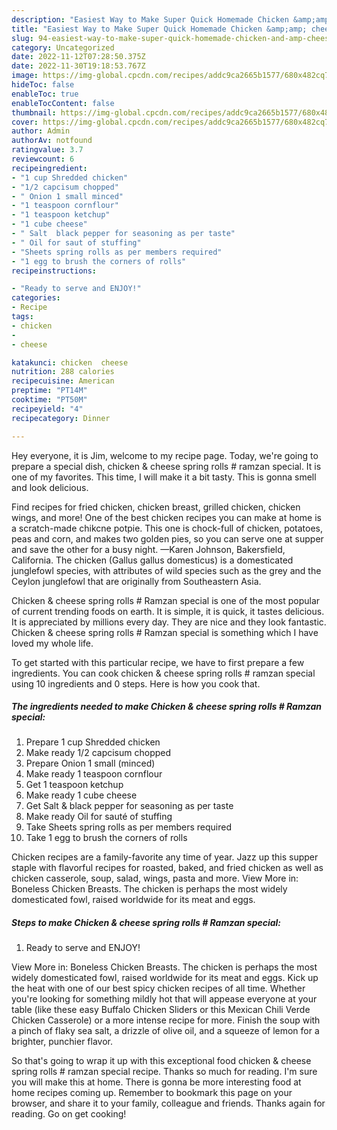 ```yaml
---
description: "Easiest Way to Make Super Quick Homemade Chicken &amp;amp; cheese spring rolls # Ramzan special"
title: "Easiest Way to Make Super Quick Homemade Chicken &amp;amp; cheese spring rolls # Ramzan special"
slug: 94-easiest-way-to-make-super-quick-homemade-chicken-and-amp-cheese-spring-rolls-ramzan-special
category: Uncategorized
date: 2022-11-12T07:28:50.375Z
date: 2022-11-30T19:18:53.767Z
image: https://img-global.cpcdn.com/recipes/addc9ca2665b1577/680x482cq70/chicken-cheese-spring-rolls-ramzan-special-recipe-main-photo.jpg
hideToc: false
enableToc: true
enableTocContent: false
thumbnail: https://img-global.cpcdn.com/recipes/addc9ca2665b1577/680x482cq70/chicken-cheese-spring-rolls-ramzan-special-recipe-main-photo.jpg
cover: https://img-global.cpcdn.com/recipes/addc9ca2665b1577/680x482cq70/chicken-cheese-spring-rolls-ramzan-special-recipe-main-photo.jpg
author: Admin
authorAv: notfound
ratingvalue: 3.7
reviewcount: 6
recipeingredient:
- "1 cup Shredded chicken"
- "1/2 capcisum chopped"
- " Onion 1 small minced"
- "1 teaspoon cornflour"
- "1 teaspoon ketchup"
- "1 cube cheese"
- " Salt  black pepper for seasoning as per taste"
- " Oil for saut of stuffing"
- "Sheets spring rolls as per members required"
- "1 egg to brush the corners of rolls"
recipeinstructions:

- "Ready to serve and ENJOY!"
categories:
- Recipe
tags:
- chicken
- 
- cheese

katakunci: chicken  cheese 
nutrition: 288 calories
recipecuisine: American
preptime: "PT14M"
cooktime: "PT50M"
recipeyield: "4"
recipecategory: Dinner

---
```



Hey everyone, it is Jim, welcome to my recipe page. Today, we're going to prepare a special dish, chicken &amp; cheese spring rolls # ramzan special. It is one of my favorites. This time, I will make it a bit tasty. This is gonna smell and look delicious.

Find recipes for fried chicken, chicken breast, grilled chicken, chicken wings, and more! One of the best chicken recipes you can make at home is a scratch-made chikcne potpie. This one is chock-full of chicken, potatoes, peas and corn, and makes two golden pies, so you can serve one at supper and save the other for a busy night. —Karen Johnson, Bakersfield, California. The chicken (Gallus gallus domesticus) is a domesticated junglefowl species, with attributes of wild species such as the grey and the Ceylon junglefowl that are originally from Southeastern Asia.

Chicken &amp; cheese spring rolls # Ramzan special is one of the most popular of current trending foods on earth. It is simple, it is quick, it tastes delicious. It is appreciated by millions every day. They are nice and they look fantastic. Chicken &amp; cheese spring rolls # Ramzan special is something which I have loved my whole life.


To get started with this particular recipe, we have to first prepare a few ingredients. You can cook chicken &amp; cheese spring rolls # ramzan special using 10 ingredients and 0 steps. Here is how you cook that.

<!--inarticleads1-->

##### The ingredients needed to make Chicken &amp; cheese spring rolls # Ramzan special:

1. Prepare 1 cup Shredded chicken
1. Make ready 1/2 capcisum chopped
1. Prepare  Onion 1 small (minced)
1. Make ready 1 teaspoon cornflour
1. Get 1 teaspoon ketchup
1. Make ready 1 cube cheese
1. Get  Salt &amp; black pepper for seasoning as per taste
1. Make ready  Oil for sauté of stuffing
1. Take Sheets spring rolls as per members required
1. Take 1 egg to brush the corners of rolls


Chicken recipes are a family-favorite any time of year. Jazz up this supper staple with flavorful recipes for roasted, baked, and fried chicken as well as chicken casserole, soup, salad, wings, pasta and more. View More in: Boneless Chicken Breasts. The chicken is perhaps the most widely domesticated fowl, raised worldwide for its meat and eggs. 

<!--inarticleads2-->

##### Steps to make Chicken &amp; cheese spring rolls # Ramzan special:


1. Ready to serve and ENJOY!

View More in: Boneless Chicken Breasts. The chicken is perhaps the most widely domesticated fowl, raised worldwide for its meat and eggs. Kick up the heat with one of our best spicy chicken recipes of all time. Whether you&#39;re looking for something mildly hot that will appease everyone at your table (like these easy Buffalo Chicken Sliders or this Mexican Chili Verde Chicken Casserole) or a more intense recipe for more. Finish the soup with a pinch of flaky sea salt, a drizzle of olive oil, and a squeeze of lemon for a brighter, punchier flavor. 

So that's going to wrap it up with this exceptional food chicken &amp; cheese spring rolls # ramzan special recipe. Thanks so much for reading. I'm sure you will make this at home. There is gonna be more interesting food at home recipes coming up. Remember to bookmark this page on your browser, and share it to your family, colleague and friends. Thanks again for reading. Go on get cooking!
